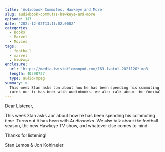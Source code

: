 ```yaml
---
title: 'Audiobook Commutes, Hawkeye and More'
slug: audiobook-commutes-hawkeye-and-more
episode: 163
date: '2021-12-02T13:16:02.000Z'
categories:
  - Books
  - Marvel
  - Movies
tags:
  - football
  - marvel
  - hawkeye
enclosure:
  url: 'https://media.twistoflemonpod.com/163-lwatol-20211202.mp3'
  length: 40398727
  type: audio/mpeg
summary: >-
  This week Stan asks Jon about how he has been spending his commuting time.
  Turns out it has been with Audiobooks. We also talk about the football season,
---
```


Dear Listener,

This week Stan asks Jon about how he has been spending his commuting time. Turns out it has been with Audiobooks. We also talk about the football season, the new Hawkeye TV show, and whatever else comes to mind.

Thanks for listening!

Stan Lemon & Jon Kohlmeier
